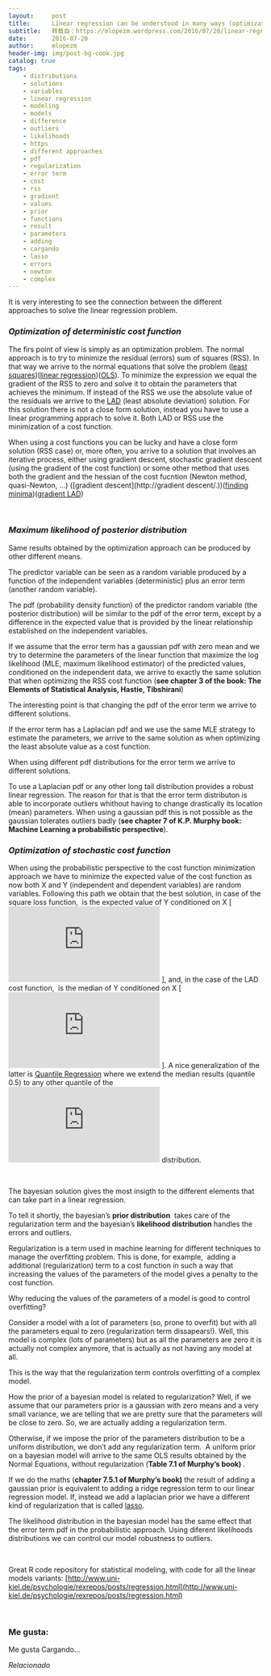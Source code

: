 ```yaml
---
layout:     post
title:      Linear regression can be understood in many ways (optimization, probabilistic, bayesian)
subtitle:   转载自：https://mlopezm.wordpress.com/2016/07/20/linear-regression-can-be-understood-in-many-ways-optimization-probabilistic-bayesian/
date:       2016-07-20
author:     mlopezm
header-img: img/post-bg-cook.jpg
catalog: true
tags:
    - distributions
    - solutions
    - variables
    - linear regression
    - modeling
    - models
    - difference
    - outliers
    - likelihoods
    - https
    - different approaches
    - pdf
    - regularization
    - error term
    - cost
    - rss
    - gradient
    - values
    - prior
    - functions
    - result
    - parameters
    - adding
    - cargando
    - lasso
    - errors
    - newton
    - complex
---
```


It is very interesting to see the connection between the different approaches to solve the linear regression problem.

### *Optimization of deterministic cost function*

The firs point of view is simply as an optimization problem. The normal approach is to try to minimize the residual (errors) sum of squares (RSS). In that way we arrive to the normal equations that solve the problem ([least squares](https://en.wikipedia.org/wiki/Linear_least_squares_(mathematics)))([linear regression](https://en.wikipedia.org/wiki/Linear_regression))([OLS](https://en.wikipedia.org/wiki/Ordinary_least_squares)). To minimize the expression we equal the gradient of the RSS to zero and solve it to obtain the parameters that achieves the minimum. If instead of the RSS we use the absolute value of the residuals we arrive to the [LAD](https://en.wikipedia.org/wiki/Least_absolute_deviations) (least absolute deviation) solution. For this solution there is not a close form solution, instead you have to use a linear programming apprach to solve it. Both LAD or RSS use the minimization of a cost function.

When using a cost functions you can be lucky and have a close form solution (RSS case) or, more often, you arrive to a solution that involves an iterative process, either using gradient descent, stochastic gradient descent (using the gradient of the cost function) or some other method that uses both the gradient and the hessian of the cost fucntion (Newton method, quasi-Newton, …) ([gradient descent](http://gradient descent/.))([finding minima](http://www.scipy-lectures.org/advanced/mathematical_optimization))([gradient LAD](http://www.analyzemath.com/calculus/Differentiation/absolute_value.html))

 

### *Maximum likelihood of posterior distribution*

Same results obtained by the optimization approach can be produced by other different means.

The predictor variable can be seen as a random variable produced by a function of the independent variables (deterministic) plus an error term (another random variable).

The pdf (probability density function) of the predictor random variable (the posterior distribution) will be similar to the pdf of the error term, except by a difference in the expected value that is provided by the linear relationship established on the independent variables.

If we assume that the error term has a gaussian pdf with zero mean and we try to determine the parameters of the linear function that maximize the log likelihood (MLE, maximum likelihood estimator) of the predicted values, conditioned on the independent data, we arrive to exactly the same solution that when optimizing the RSS cost function (**see chapter 3 of the book: The Elements of Statistical Analysis, Hastie, Tibshirani**)

The interesting point is that changing the pdf of the error term we arrive to different solutions.

If the error term has a Laplacian pdf and we use the same MLE strategy to estimate the parameters, we arrive to the same solution as when optimizing the least absolute value as a cost function.

When using different pdf distributions for the error term we arrive to different solutions.

To use a Laplacian pdf or any other long tail distribution provides a robust linear regression. The reason for that is that the error term distributon is able to incorporate outliers whithout having to change drastically its location (mean) parameters. When using a gaussian pdf this is not possible as the gaussian tolerates outliers badly (**see chapter 7 of K.P. Murphy book: Machine Learning a probabilistic perspective**).

### *Optimization of stochastic cost function*

When using the probabilistic perspective to the cost function minimization approach we have to minimize the expected value of the cost function as now both X and Y (independent and dependent variables) are random variables. Following this path we obtain that the best solution, in case of the square loss function,  is the expected value of Y conditioned on X [![](https://s0.wp.com/latex.php?latex=%5Clarge+E%28Y%2FX%29&bg=ffffff&fg=404040&s=0)
], and, in the case of the LAD cost function,  is the median of Y conditioned on X [![](https://s0.wp.com/latex.php?latex=%5Clarge+Median%28Y%2FX%29&bg=ffffff&fg=404040&s=0)
]. A nice generalization of the latter is [Quantile Regression](https://en.wikipedia.org/wiki/Quantile_regression) where we extend the median results (quantile 0.5) to any other quantile of the ![](https://s0.wp.com/latex.php?latex=%5Clarge+Prob%28Y%2FX%29&bg=ffffff&fg=404040&s=0)
 distribution.

 

The bayesian solution gives the most insigth to the different elements that can take part in a linear regression.

To tell it shortly, the bayesian’s **prior distribution**  takes care of the regularization term and the bayesian’s **likelihood distribution** handles the errors and outliers.

Regularization is a term used in machine learning for different techniques to manage the overfitting problem. This is done, for example,  adding a additional (regularization) term to a cost function in such a way that increasing the values of the parameters of the model gives a penalty to the cost function.

Why reducing the values of the parameters of a model is good to control overfitting?

Consider a model with a lot of parameters (so, prone to overfit) but with all the parameters equal to zero (regularization term dissapears!). Well, this model is complex (lots of parameters) but as all the parameters are zero it is actually not complex anymore, that is actually as not having any model at all.

This is the way that the regularization term controls overfitting of a complex model.

How the prior of a bayesian model is related to regularization? Well, if we assume that our parameters prior is a gaussian with zero means and a very small variance, we are telling that we are pretty sure that the parameters will be close to zero. So, we are actually adding a regularization term.

Otherwise, if we impose the prior of the parameters distribution to be a uniform distribution, we don’t add any regularization term.  A uniform prior on a bayesian model will arrive to the same OLS results obtained by the Normal Equations, without regularization (**Table 7.1 of Murphy’s book)** .

If we do the maths (**chapter 7.5.1 of Murphy’s book)** the result of adding a gaussian prior is equivalent to adding a ridge regression term to our linear regression model. If, instead we add a laplacian prior we have a different kind of regularization that is called [lasso](https://en.wikipedia.org/wiki/Lasso_(statistics)).

The likelihood distribution in the bayesian model has the same effect that the error term pdf in the probabilistic approach. Using diferent likelihoods distributions we can control our model robustness to outliers.

 

Great R code repository for statistical modeling, with code for all the linear models variants: [http://www.uni-kiel.de/psychologie/rexrepos/posts/regression.html](http://www.uni-kiel.de/psychologie/rexrepos/posts/regression.html)

 





### Me gusta:

Me gusta Cargando...


*Relacionado*

